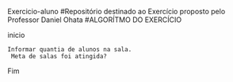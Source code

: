 Exercicio-aluno
#Repositório destinado ao Exercício proposto pelo Professor Daniel Ohata #ALGORÍTMO DO EXERCÍCIO



inicio  
```
Informar quantia de alunos na sala.
 Meta de salas foi atingida? 
 ```
 Fim
